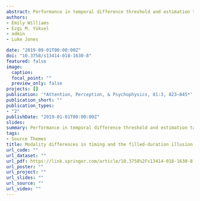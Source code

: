 ```yaml
---
abstract: Performance in temporal difference threshold and estimation tasks is markedly less accurate for visual than for auditory intervals. In addition, thresholds and estimates are likewise less accurate for empty than for filled intervals. In scalar timing theory, these differences have been explained as alterations in pacemaker rate, which is faster for auditory and filled intervals than for visual and empty intervals. We tested this explanation according to three research aims. First, we replicated the threshold and estimation tasks of Jones, Poliakoff, and Wells (Quarterly Journal of Experimental Psychology, 62, 2171-2186, 2009) and found the well-documented greater precision for auditory than visual intervals, and for filled than for empty intervals. Second, we considered inter-individual differences in these classic effects and found that up to 27% of participants exhibited opposite patterns. Finally, we examined intra-individual differences to investigate (i) whether thresholds and estimates correlate within each stimulus condition and (ii) whether the stimulus condition in which a participants' pacemaker rate was highest was the same in both tasks. Here we found that if pacemaker rate is indeed a driving factor for thresholds and estimates, its effect may be greater for empty intervals, where the two tasks correlate, than for filled intervals, where they do not. In addition, it was more common for participants to perform best in different modalities in each task, though this was not true for ordinal intra-individual differences in the filled-duration illusion. Overall, this research presents several findings inconsistent with the pacemaker rate explanation.
authors:
- Emily Williams
- Ezgi M. Yüksel
- admin
- Luke Jones

date: "2019-09-01T00:00:00Z"
doi: "10.3758/s13414-018-1630-8"
featured: false
image:
  caption: 
  focal_point: ""
  preview_only: false
projects: []
publication: '*Attention, Perception, & Psychophysics, 81:3, 823–845*'
publication_short: "" 
publication_types:
- "2"
publishDate: "2019-01-01T00:00:00Z"
slides: 
summary: Performance in temporal difference threshold and estimation tasks is markedly less accurate for visual than for auditory intervals. In addition, thresholds and estimates are likewise less accurate for empty than for filled intervals.
tags:
- Source Themes 
title: Modality differences in timing and the filled-duration illusion. Testing the pacemaker rate explanation.
url_code: ""
url_dataset: ""
url_pdf: https://link.springer.com/article/10.3758%2Fs13414-018-1630-8
url_poster: ""
url_project: ""
url_slides: ""
url_source: ""
url_video: ""
---
```

